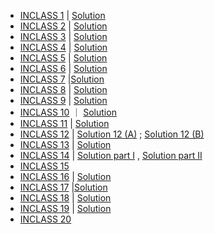 

 - [INCLASS 1](https://github.com/gdlc/STAT_COMP/blob/master/INCLASS/INCLASS_1.md) | [Solution](https://github.com/gdlc/STAT_COMP/blob/master/INCLASS/INCLASS_SOL.md#inclass-1)
 - [INCLASS 2](https://github.com/gdlc/STAT_COMP/blob/master/INCLASS/INCLASS_2.md) | [Solution](https://github.com/gdlc/STAT_COMP/blob/master/INCLASS/INCLASS_SOL.md)
 - [INCLASS 3](https://github.com/gdlc/STAT_COMP/blob/master/INCLASS/INCLASS_3.md) | [Solution](https://github.com/gdlc/STAT_COMP/blob/master/INCLASS/INCLASS_SOL.md#inclass-3)
 - [INCLASS 4](https://github.com/gdlc/STAT_COMP/blob/master/INCLASS/INCLASS_4.md)  | [Solution](https://github.com/gdlc/STAT_COMP/blob/master/INCLASS/INCLASS_SOL.md#inclass-4) 
 - [INCLASS 5](https://github.com/gdlc/STAT_COMP/blob/master/INCLASS/INCLASS_5.md)  | [Solution](https://github.com/gdlc/STAT_COMP/blob/master/INCLASS/INCLASS_SOL.md#inclass-5)
 - [INCLASS 6](https://github.com/gdlc/STAT_COMP/blob/master/INCLASS/INCLASS_6.md)  | [Solution](https://github.com/gdlc/STAT_COMP/blob/master/INCLASS/INCLASS_SOL.md#inclass-6)
 - [INCLASS 7](https://github.com/gdlc/STAT_COMP/blob/master/HANDOUTS/Inclass%207_F2023.Rmd)  |[Solution](https://github.com/gdlc/STAT_COMP/blob/master/INCLASS/INCLASS_SOL.md#inclass-7)
 - [INCLASS 8](https://github.com/gdlc/STAT_COMP/blob/master/INCLASS/INCLASS_8_F23.md#in-class-assigment-8) | [Solution](https://github.com/gdlc/STAT_COMP/blob/master/INCLASS/INCLASS_SOL.md#inclass-8)
 - [INCLASS 9](https://github.com/gdlc/STAT_COMP/blob/master/INCLASS/INCLASS_9.md)  | [Solution](https://github.com/gdlc/STAT_COMP/blob/master/INCLASS/INCLASS_SOL.md#inclass-9) 
 - [INCLASS 10](https://github.com/gdlc/STAT_COMP/blob/master/INCLASS/INCLASS_10.md)  ｜  [Solution](https://github.com/gdlc/STAT_COMP/blob/master/INCLASS/INCLASS_SOL.md#inclass-10) 
 - [INCLASS 11](https://github.com/gdlc/STAT_COMP/blob/master/INCLASS/INCLASS_11.md) | [Solution](https://github.com/gdlc/STAT_COMP/blob/master/INCLASS/INCLASS_SOL.md#inclass-11) 
 - [INCLASS 12](https://github.com/gdlc/STAT_COMP/blob/master/INCLASS/INCLASS_12.md)  | [Solution 12 (A)](https://github.com/gdlc/STAT_COMP/blob/master/INCLASS/INCLASS_SOL.md#INCLASS_12A) ;  [Solution 12 (B)](https://github.com/gdlc/STAT_COMP/blob/master/INCLASS/INCLASS_SOL.md#INCLASS_12B)
 - [INCLASS 13](https://github.com/gdlc/STAT_COMP/blob/master/INCLASS/INCLASS_13.md)  | [Solution](https://github.com/gdlc/STAT_COMP/blob/master/INCLASS/INCLASS_SOL.md#INCLASS_13) 
 - [INCLASS 14](https://github.com/gdlc/STAT_COMP/blob/master/INCLASS/INCLASS_14.md) | [Solution part I](https://github.com/gdlc/STAT_COMP/blob/master/INCLASS/INCLASS_SOL.md#INCLASS_14_A) , [Solution part II](https://github.com/gdlc/STAT_COMP/blob/master/INCLASS/INCLASS_SOL.md#INCLASS_14_B) 
 - [INCLASS 15](https://github.com/gdlc/STAT_COMP/blob/master/INCLASS/INCLASS_15.md) 
 - [INCLASS 16](https://github.com/gdlc/STAT_COMP/blob/master/INCLASS/INCLASS_16.md) | [Solution](https://github.com/gdlc/STAT_COMP/blob/master/INCLASS/INCLASS_SOL.md#INCLASS_16) 
 - [INCLASS 17](https://github.com/gdlc/STAT_COMP/blob/master/INCLASS/INCLASS_17.md) |[Solution](https://github.com/gdlc/STAT_COMP/blob/master/INCLASS/INCLASS_SOL.md#inclass-17) 
 - [INCLASS 18](https://github.com/gdlc/STAT_COMP/blob/master/INCLASS/INCLASS_18.md) | [Solution](https://github.com/gdlc/STAT_COMP/blob/master/INCLASS/INCLASS_SOL.md#inclass-18)  
 - [INCLASS 19](https://github.com/gdlc/STAT_COMP/blob/master/INCLASS/INCLASS_19.md) | [Solution](https://github.com/gdlc/STAT_COMP/blob/master/INCLASS/INCLASS_SOL.md#INCLASS_19)
 - [INCLASS 20](https://github.com/gdlc/STAT_COMP/blob/master/INCLASS/INCLASS_20.md)  
